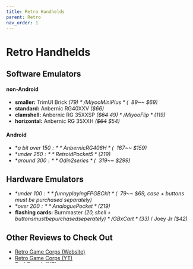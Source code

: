 ```yaml
---
title: Retro Handhelds
parent: Retro
nav_order: 1
---
```

# Retro Handhelds

## Software Emulators

#### non-Android

- **smaller:** TrimUI Brick *($79)* / Miyoo Mini Plus *(~~$89~~ $69)*
- **standard:** Anbernic RG40XXV *($66)*
- **clamshell:** Anbernic RG 35XXSP *(~~$64~~ $49)* / Miyoo Flip *($119)*
- **horizontal:** Anbernic RG 35XXH *(~~$64~~ $54)*

#### Android

- **a bit over $150:** Anbernic RG406H *(~~$167~~ $159)*
- **under $250:** Retroid Pocket 5 *($219)*
- **around $300:** Odin 2 series *(~~$319~~ $299)*

## Hardware Emulators

- **under $100:** funnyplaying FPGBC kit *(~~$79~~ $69, case + buttons must be purchased separately)*
- **over $200:** Analogue Pocket *($219)*
- **flashing cards:** Burnmaster *($20, shell + buttons must be purchased seperately)* / GBxCart *($33)* / Joey Jr *($42)*

## Other Reviews to Check Out

- [Retro Game Corps (Website)](https://retrogamecorps.com ) 
- [Retro Game Corps (YT)](https://www.youtube.com/channel/UCoZQiN0o7f36H7PaW4fVhFw)
- [TechDweeb (YT)](https://www.youtube.com/channel/UCgRaK4A7yi4ZELCLUjdP_pg)
- [Joey's Retro Handhelds (YT)](https://www.youtube.com/channel/UCwUiHJUm1wpSaUXiQt_H12A)
